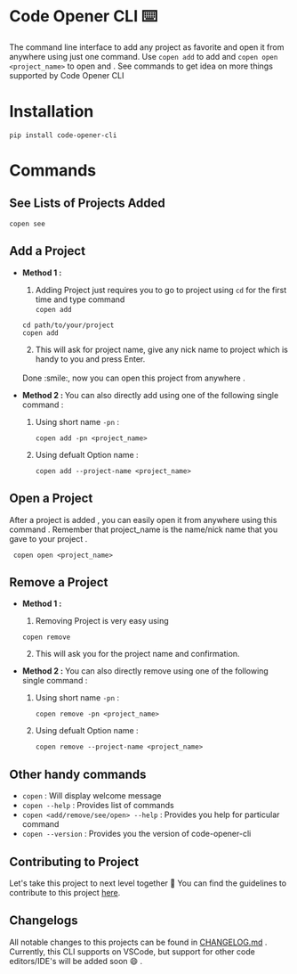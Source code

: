 # Code Opener CLI ⌨️

The command line interface to add any project as favorite and open it from anywhere using just one command. Use `copen add` to add and `copen open <project_name>` to open and . See commands to get idea on more things supported by Code Opener CLI 


# Installation

```
pip install code-opener-cli
```

# Commands

## See Lists of Projects Added 

```
copen see
``` 

## Add a Project

- <b> Method 1 : </b> 
    1. Adding Project just requires you to go to project using `cd` for the first time and type command <br>
    `copen add` 

    ```
    cd path/to/your/project
    copen add
    ```
    2. This will ask for project name, give any nick name to project which is handy to you and press Enter.
    <br>
    Done :smile:, now you can open this project from anywhere . 

- <b> Method 2 : </b> 
        You can also directly add using one of the following single command :
    1. Using short name `-pn` :
        ```
        copen add -pn <project_name>
        ```
    2. Using defualt Option name :
        ```
        copen add --project-name <project_name>
        ```


## Open a Project

After a project is added , you can easily open it from anywhere using this command . Remember that project_name is the name/nick name that you gave to your project .

```
 copen open <project_name>
```


## Remove a Project

- <b> Method 1 :</b>
    1. Removing Project is very easy using 
    ```
    copen remove
    ```
    2. This will ask you for the project name and confirmation.

- <b> Method 2 :</b>
    You can also directly remove using one of the following single command :
    1. Using short name `-pn` :
        ```
        copen remove -pn <project_name>
        ```
    2. Using defualt Option name :
        ```
        copen remove --project-name <project_name>
        ```

## Other handy commands 

- `copen` : Will display welcome message
- `copen --help` : Provides list of commands
- `copen <add/remove/see/open> --help` : Provides you help for particular command
- `copen --version` : Provides you the version of code-opener-cli

## Contributing to Project

Let's take this project to next level together 🎉 You can find the guidelines to contribute to this project [here](https://github.com/shan7030/code-opener-cli/blob/master/CONTRIBUTING.md).

## Changelogs

All notable changes to this projects can be found in [CHANGELOG.md](https://github.com/shan7030/code-opener-cli/blob/master/CHANGELOG.md) .
Currently, this CLI supports on VSCode, but support for other code editors/IDE's will be added soon :smile: .